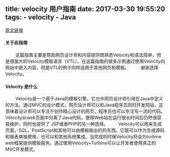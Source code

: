 title: velocity 用户指南
date: 2017-03-30 19:55:20
tags:
    - velocity
    - Java
---
[原文链接](http://velocity.apache.org/engine/devel/user-guide.html)

#### 关于此指南
&emsp;&emsp; 这篇指南主要是帮助网页设计师和内容提供商熟悉Velocity和语法简单，但是很强大的Velocity模板语言（VTL）。在这篇指南的很多示例通过使用Velocity向网站中嵌入内容，但是VTL的例子同样适用于其他网页和模板。
&emsp;&emsp; 谢谢选择Velocity。
#### Velocity 是什么
&emsp;&emsp; Velocity是一个基于Java的模板引擎。它允许网页设计师引用在Java中定义的方法。通过MVC的设计模式，网页设计师可以和Java程序员同时开发网站，这意味着设计师可以专注于创作精心设计的网页，程序员也可以专注写一流的代码。Velocity从web页面中分离了Java代码，使得Web站在运行很长时间后仍然很容易维护，同时也提供了 JSP或者PHP的另一种选择。
&emsp;&emsp;Velocity可以用来生成页面，SQL，PostScript和其他可以由模板输出的的东西。它既可以作为生成源码和报表单独使用，也可以和其他系统集成。当完成的时候Velocity将会为turbine web框架提供模板服务。通过使用Velocity+Turbine可以让开发者使用真正的MVC开发模式。

